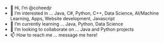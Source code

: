 - 👋 Hi, I’m @coheedjr
- 👀 I’m interested in ... Java, C#, Python, C++, Data Science, AI/Machine Learning, Apps, Website development, Javascript
- 🌱 I’m currently learning ... Java, Python, Data Science
- 💞️ I’m looking to collaborate on ... Java and Python projects
- 📫 How to reach me ... message me here! 

<!---
coheedjr/coheedjr is a ✨ special ✨ repository because its `README.md` (this file) appears on your GitHub profile.
You can click the Preview link to take a look at your changes.
--->

